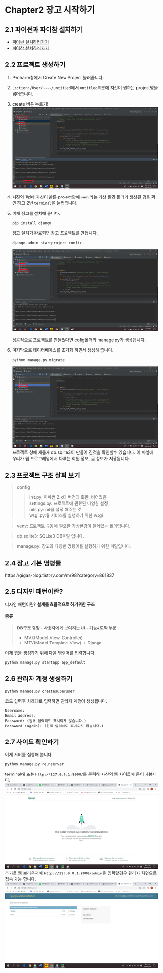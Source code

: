 # Chapter2 장고 시작하기
## 2.1 파이썬과 파이참 설치하기
- [파이썬 설치하러가기](www.python.org)
- [파이참 설치하러가기](wwww.jetbrains.com/pycharm/download/)

## 2.2 프로젝트 생성하기
1. Pycharm창에서 Create New Project 눌러줍니다.

2. `Loction:/User/~~~~/untitled`에서 `untitled`부분에 자신이 원하는 project명을 넣어줍니다.

3. create 버튼 누르기!   
![git](https://github.com/wotjd0715/PythonWeb/blob/master/images/d2p1.png)   
4. 사진의 1번에 자신이 만든 project안에 `venv`라는 가상 환경 폴더가 생성된 것을 확인 하고
 2번 `terminal`을 눌러줍니다.   
  
5. 이제 장고를 설치해 줍니다.
   ```python
   pip install django  
    ```
   장고 설치가 완료되면 장고 프로젝트를 만듭니다.
   ```python
   django-admin startproject config .
   ```
   ![git](https://github.com/wotjd0715/PythonWeb/blob/master/images/d2p2.png)   
    
   성공적으로 프로젝트를 만들었다면 cofig폴더와 manage.py가 생성됩니다.
   
6. 마지막으로 데이터베이스를 초기화 하면서 생성해 줍니다.
   ```python
   python manage.py migrate
   ```
   ![git](https://github.com/wotjd0715/PythonWeb/blob/master/images/d2p3.png)   
   프로젝트 창에 새롭게 db.sqlite3이 만들어 진것을 확인할수 있습니다.
   이 파일애 우리가 웹 프로그래밍에서 다루는 회원 정보, 글 정보가 저장됩니다.
   
 ## 2.3 프로젝트 구조 살펴 보기
 >config
>>init.py: 파이썬 2.x대 버전과 호환, 비어있음   
>>settings.py: 프로젝트에 관련된 다양한 설정   
>>urls.py: url을 설정 해주는 것   
>>wsgi.py:웹 서비스를 실행하기 위한 wsgi 

>venv: 프로젝트 구동애 필요한 가상환경이 들어있는 폴더입니다.

>db.sqlite3: SQLite3 DB파일 입니다.

>manage.py: 장고의 다양한 명령어를 실행하기 위한 파일입니다.

## 2.4 장고 기본 명령들

<https://gigas-blog.tistory.com/m/98?category=861837>

## 2.5 디자인 패턴이란?
디자인 패턴이란? **설계를 효율적으로 하기위한 구조**   

#### 종류    
>**DB구조 결정 - 사용자에게 보여지는 UI - 기능&로직 부분**  
>- MVX(Model-View-Controller)
>- MTV(Model-Template-View) -> Django   

이제 앱을 생성하기 위해 다음 명령어를 입력합니다.
```python
python manage.py startapp app_default
```

## 2.6 관리자 계정 생성하기

```python
python manage.py createsuperuser
```
코드 입력후 차례대로 입력하면 관리자 계정이 생성됩니다.   
```
Username:    
Email address:    
Password: (원래 입력해도 표시되지 않습니다.)
Password (again): (원래 입력해도 표시되지 않습니다.)
```

## 2.7 사이트 확인하기
이제 서버를 실행해 봅니다
```python
python manage.py reunserver
```
terminal에 뜨는 `http://127.0.0.1:8000/`를 클릭해 자신의 웹 사이트에 들어 가봅니다.   
![git](https://github.com/wotjd0715/PythonWeb/blob/master/images/d2p4.png)   
추가로 웹 브라우저에 `http://127.0.0.1:8000/admin`을 입력할경우 관리자 화면으로 접속 가능 합니다.   
![git](https://github.com/wotjd0715/PythonWeb/blob/master/images/d2p5.png)
